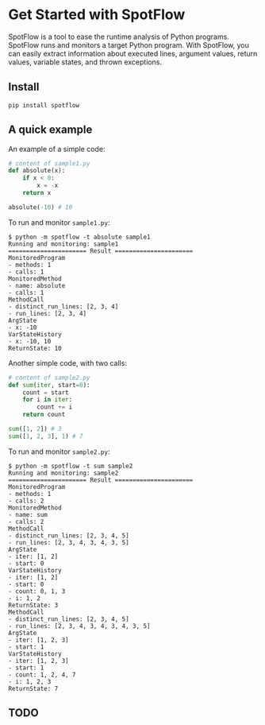 # Get Started with SpotFlow

SpotFlow is a tool to ease the runtime analysis of Python programs.
SpotFlow runs and monitors a target Python program.
With SpotFlow, you can easily extract information about executed lines, argument values, return values, variable states, and thrown exceptions.

## Install

```
pip install spotflow
```

## A quick example

An example of a simple code:


```python
# content of sample1.py
def absolute(x):
    if x < 0:
        x = -x
    return x

absolute(-10) # 10
```

To run and monitor `sample1.py`:
```
$ python -m spotflow -t absolute sample1
Running and monitoring: sample1
====================== Result ======================
MonitoredProgram
- methods: 1
- calls: 1
MonitoredMethod
- name: absolute
- calls: 1
MethodCall
- distinct_run_lines: [2, 3, 4]
- run_lines: [2, 3, 4]
ArgState
- x: -10
VarStateHistory
- x: -10, 10
ReturnState: 10
```

Another simple code, with two calls:

```python
# content of sample2.py
def sum(iter, start=0):
    count = start
    for i in iter:
        count += i
    return count

sum([1, 2]) # 3
sum([1, 2, 3], 1) # 7
```

To run and monitor `sample2.py`:
```
$ python -m spotflow -t sum sample2
Running and monitoring: sample2
====================== Result ======================
MonitoredProgram
- methods: 1
- calls: 2
MonitoredMethod
- name: sum
- calls: 2
MethodCall
- distinct_run_lines: [2, 3, 4, 5]
- run_lines: [2, 3, 4, 3, 4, 3, 5]
ArgState
- iter: [1, 2]
- start: 0
VarStateHistory
- iter: [1, 2]
- start: 0
- count: 0, 1, 3
- i: 1, 2
ReturnState: 3
MethodCall
- distinct_run_lines: [2, 3, 4, 5]
- run_lines: [2, 3, 4, 3, 4, 3, 4, 3, 5]
ArgState
- iter: [1, 2, 3]
- start: 1
VarStateHistory
- iter: [1, 2, 3]
- start: 1
- count: 1, 2, 4, 7
- i: 1, 2, 3
ReturnState: 7
```

## TODO
